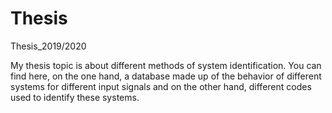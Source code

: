 # Thesis
Thesis_2019/2020

My thesis topic is about different methods of system identification. 
You can find here, on the one hand, a database made up of the behavior of different systems for different input signals and 
on the other hand, different codes used to identify these systems.
